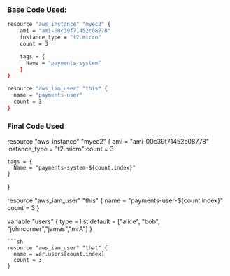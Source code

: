 
### Base Code Used:
```sh
resource "aws_instance" "myec2" {
    ami = "ami-00c39f71452c08778"
    instance_type = "t2.micro"
    count = 3

    tags = {
      Name = "payments-system"
    }
}

resource "aws_iam_user" "this" {
  name = "payments-user"
  count = 3
}
```

### Final Code Used

resource "aws_instance" "myec2" {
    ami = "ami-00c39f71452c08778"
    instance_type = "t2.micro"
    count = 3

    tags = {
      Name = "payments-system-${count.index}"
    }
}

resource "aws_iam_user" "this" {
  name = "payments-user-${count.index}"
  count = 3
}

variable "users" {
  type = list
  default = ["alice", "bob", "johncorner","james","mrA"]
}
```
```sh
resource "aws_iam_user" "that" {
  name = var.users[count.index]
  count = 3
}
```